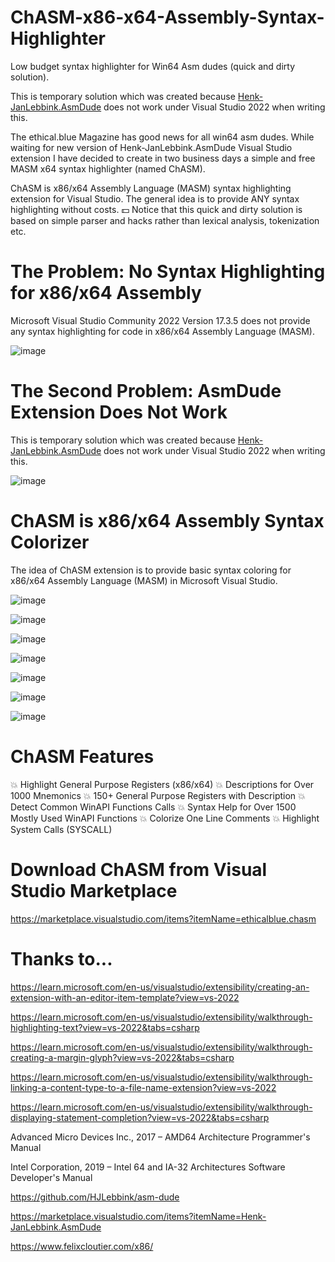 # ChASM-x86-x64-Assembly-Syntax-Highlighter
 Low budget syntax highlighter for Win64 Asm dudes (quick and dirty solution).

This is temporary solution which was created because [Henk-JanLebbink.AsmDude](https://marketplace.visualstudio.com/items?itemName=Henk-JanLebbink.AsmDude) does not work under Visual Studio 2022 when writing this.

The ethical.blue Magazine has good news for all win64 asm dudes. While waiting for new version of Henk-JanLebbink.AsmDude Visual Studio extension I have decided to create in two business days a simple and free MASM x64 syntax highlighter (named ChASM).

ChASM is x86/x64 Assembly Language (MASM) syntax highlighting extension for Visual Studio. The general idea is to provide ANY syntax highlighting without costs. 💵 Notice that this quick and dirty solution is based on simple parser and hacks rather than lexical analysis, tokenization etc.

# The Problem: No Syntax Highlighting for x86/x64 Assembly

Microsoft Visual Studio Community 2022 Version 17.3.5 does not provide any syntax highlighting for code in x86/x64 Assembly Language (MASM).

![image](https://github.com/ethicalblue/ChASM-x86-x64-Assembly-Syntax-Highlighter/blob/main/images/problem.png)

# The Second Problem: AsmDude Extension Does Not Work

This is temporary solution which was created because [Henk-JanLebbink.AsmDude](https://marketplace.visualstudio.com/items?itemName=Henk-JanLebbink.AsmDude) does not work under Visual Studio 2022 when writing this.

![image](https://github.com/ethicalblue/ChASM-x86-x64-Assembly-Syntax-Highlighter/blob/main/images/asm-dude-not-working1.png)

# ChASM is x86/x64 Assembly Syntax Colorizer

The idea of ChASM extension is to provide basic syntax coloring for x86/x64 Assembly Language (MASM) in Microsoft Visual Studio.

![image](https://github.com/ethicalblue/ChASM-x86-x64-Assembly-Syntax-Highlighter/blob/main/images/001.png)

![image](https://github.com/ethicalblue/ChASM-x86-x64-Assembly-Syntax-Highlighter/blob/main/images/002.png)

![image](https://github.com/ethicalblue/ChASM-x86-x64-Assembly-Syntax-Highlighter/blob/main/images/003.png)

![image](https://github.com/ethicalblue/ChASM-x86-x64-Assembly-Syntax-Highlighter/blob/main/images/004.png)

![image](https://github.com/ethicalblue/ChASM-x86-x64-Assembly-Syntax-Highlighter/blob/main/images/005.png)

![image](https://github.com/ethicalblue/ChASM-x86-x64-Assembly-Syntax-Highlighter/blob/main/images/006.png)

![image](https://github.com/ethicalblue/ChASM-x86-x64-Assembly-Syntax-Highlighter/blob/main/images/007.png)


# ChASM Features

💥 Highlight General Purpose Registers (x86/x64)
💥 Descriptions for Over 1000 Mnemonics
💥 150+ General Purpose Registers with Description
💥 Detect Common WinAPI Functions Calls
💥 Syntax Help for Over 1500 Mostly Used WinAPI Functions
💥 Colorize One Line Comments
💥 Highlight System Calls (SYSCALL)


# Download ChASM from Visual Studio Marketplace

https://marketplace.visualstudio.com/items?itemName=ethicalblue.chasm

# Thanks to...

https://learn.microsoft.com/en-us/visualstudio/extensibility/creating-an-extension-with-an-editor-item-template?view=vs-2022

https://learn.microsoft.com/en-us/visualstudio/extensibility/walkthrough-highlighting-text?view=vs-2022&tabs=csharp

https://learn.microsoft.com/en-us/visualstudio/extensibility/walkthrough-creating-a-margin-glyph?view=vs-2022&tabs=csharp

https://learn.microsoft.com/en-us/visualstudio/extensibility/walkthrough-linking-a-content-type-to-a-file-name-extension?view=vs-2022

https://learn.microsoft.com/en-us/visualstudio/extensibility/walkthrough-displaying-statement-completion?view=vs-2022&tabs=csharp

Advanced Micro Devices Inc., 2017 – AMD64 Architecture Programmer's Manual

Intel Corporation, 2019 – Intel 64 and IA-32 Architectures Software Developer's Manual

https://github.com/HJLebbink/asm-dude

https://marketplace.visualstudio.com/items?itemName=Henk-JanLebbink.AsmDude

https://www.felixcloutier.com/x86/